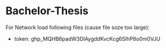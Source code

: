 # Bachelor-Thesis

For Network load following files (cause file soze too large): 

- token: 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